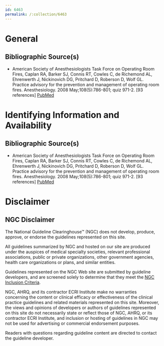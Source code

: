 ```yaml
---
id: 6463
permalink: /:collection/6463
---
```


# General

## Bibliographic Source(s)

- American Society of Anesthesiologists Task Force on Operating Room Fires, Caplan RA, Barker SJ, Connis RT, Cowles C, de Richemond AL, Ehrenwerth J, Nickinovich DG, Pritchard D, Roberson D, Wolf GL. Practice advisory for the prevention and management of operating room fires. Anesthesiology. 2008 May;108(5):786-801; quiz 971-2. [93 references] [ PubMed ](http://www.ncbi.nlm.nih.gov/entrez/query.fcgi?cmd=Retrieve&db=pubmed&dopt=Abstract&list_uids=18431114)

# Identifying Information and Availability

## Bibliographic Source(s)

- American Society of Anesthesiologists Task Force on Operating Room Fires, Caplan RA, Barker SJ, Connis RT, Cowles C, de Richemond AL, Ehrenwerth J, Nickinovich DG, Pritchard D, Roberson D, Wolf GL. Practice advisory for the prevention and management of operating room fires. Anesthesiology. 2008 May;108(5):786-801; quiz 971-2. [93 references] [ PubMed ](http://www.ncbi.nlm.nih.gov/entrez/query.fcgi?cmd=Retrieve&db=pubmed&dopt=Abstract&list_uids=18431114)

# Disclaimer

## NGC Disclaimer

The National Guideline Clearinghouse™ (NGC) does not develop, produce, approve, or endorse the guidelines represented on this site.

All guidelines summarized by NGC and hosted on our site are produced under the auspices of medical specialty societies, relevant professional associations, public or private organizations, other government agencies, health care organizations or plans, and similar entities.

Guidelines represented on the NGC Web site are submitted by guideline developers, and are screened solely to determine that they meet the [NGC Inclusion Criteria](/help-and-about/summaries/inclusion-criteria).

NGC, AHRQ, and its contractor ECRI Institute make no warranties concerning the content or clinical efficacy or effectiveness of the clinical practice guidelines and related materials represented on this site. Moreover, the views and opinions of developers or authors of guidelines represented on this site do not necessarily state or reflect those of NGC, AHRQ, or its contractor ECRI Institute, and inclusion or hosting of guidelines in NGC may not be used for advertising or commercial endorsement purposes.

Readers with questions regarding guideline content are directed to contact the guideline developer.

